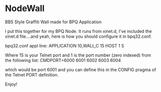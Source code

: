 # NodeWall
BBS Style Graffiti Wall made for BPQ Application

I put this together for my BPQ Node.  It runs from xinet.d, I've included the xinet.d file....and yeah, here is how you should configure it in bpq32.conf.

bpq32.conf appl line:
APPLICATION 10,WALL,C 15 HOST 1 S

Where 15 is your Telnet port and 1 is the port number (zero indexed) from the following list:
CMDPORT=6000 6001 6002 6003 6004

which would be port 6001 and you can define this in the CONFIG pragma of the Telnet PORT definition.


Enjoy!


